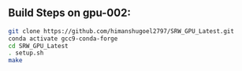 ## Build Steps on gpu-002:

```bash
git clone https://github.com/himanshugoel2797/SRW_GPU_Latest.git
conda activate gcc9-conda-forge
cd SRW_GPU_Latest
. setup.sh
make
```
